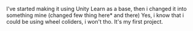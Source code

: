 I've started making it using Unity Learn as a base, then i changed it into something mine (changed few thing here* and there)
Yes, i know that i could be using wheel coliders, i won't tho. It's my first project.
